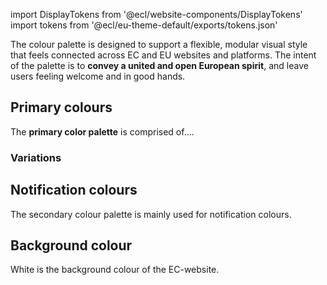 import DisplayTokens from '@ecl/website-components/DisplayTokens'
import tokens from '@ecl/eu-theme-default/exports/tokens.json'

The colour palette is designed to support a flexible, modular visual style that feels connected across EC and EU websites and platforms. The intent of the palette is to **convey a united and open European spirit**, and leave users feeling welcome and in good hands.

## Primary colours

The **primary color palette** is comprised of....

<DisplayTokens tokens={tokens} name="COLOR_PRIMARY" />
<DisplayTokens tokens={tokens} name="COLOR_SECONDARY" />
<DisplayTokens tokens={tokens} name="COLOR_TEXT" />

### Variations

<DisplayTokens tokens={tokens} category="color" />

## Notification colours

The secondary colour palette is mainly used for notification colours.

## Background colour

White is the background colour of the EC-website.
